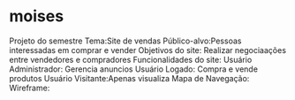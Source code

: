 # moises
Projeto do semestre 
Tema:Site de vendas
Público-alvo:Pessoas interessadas em comprar e vender
Objetivos do site: Realizar negociaações entre vendedores e compradores
Funcionalidades do site: 
Usuário Administrador: Gerencia anuncios
Usuário Logado: Compra e vende produtos
Usuário Visitante:Apenas visualiza
Mapa de Navegação: 
Wireframe:
